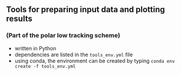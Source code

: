 ## Tools for preparing input data and plotting results
### (Part of the polar low tracking scheme)

* written in Python
* dependencies are listed in the `tools_env.yml` file
* using conda, the environment can be created by typing
`conda env create -f tools_env.yml`
